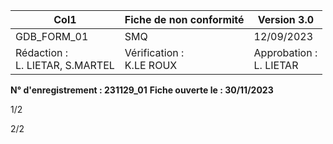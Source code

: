 |Col1|Fiche de non conformité|Version 3.0|
|---|---|---|
|GDB_FORM_01|SMQ|12/09/2023|
|Rédaction :<br>L. LIETAR, S.MARTEL|Vérification :<br>K.LE ROUX|Approbation :<br>L. LIETAR|


**N° d'enregistrement : 231129_01**
**Fiche ouverte le : 30/11/2023**









1/2














2/2

